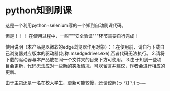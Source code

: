 # python知到刷课

这是一个利用python+selenium写的一个知到自动刷课代码。

但是！！！
在使用过程中，一些"""安全验证"""环节需要自行完成！


使用说明（本产品是以微软的edge浏览器作用对象）：
1.在使用前，请自行下载自己浏览器对应版本的驱动器(名称:msedgedriver.exe),否者代码无法执行。
2.请将下载的驱动器与本产品放在同一个文件夹的目录下方可使用。
3.由于知到一些项目会更新，代码无法应对一些新的突发情况，可以留言并建议，作者会进行相应的更新。


由于主包还是一名在校大学生，更新可能较慢，还请谅解(っ °Д °;)っ~~


